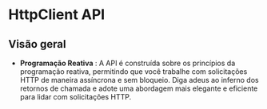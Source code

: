 # HttpClient API

## Visão geral

- **Programação Reativa** : A API é construída sobre os princípios da programação reativa, permitindo que você trabalhe com solicitações HTTP de maneira assíncrona e sem bloqueio. Diga adeus ao inferno dos retornos de chamada e adote uma abordagem mais elegante e eficiente para lidar com solicitações HTTP. 
